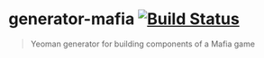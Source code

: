 # generator-mafia [![Build Status](https://travis-ci.org/tenevdev/generator-mafia.svg)](https://travis-ci.org/tenevdev/generator-mafia)

> Yeoman generator for building components of a Mafia game
